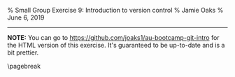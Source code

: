 % Small Group Exercise 9: Introduction to version control
% Jamie Oaks
% June 6, 2019

---

**NOTE:** You can go to <https://github.com/joaks1/au-bootcamp-git-intro>
for the HTML version of this exercise.
It's guaranteed to be up-to-date and is a bit prettier.

\pagebreak

